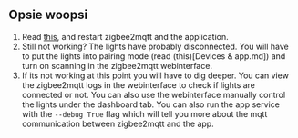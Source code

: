 ## Opsie woopsi
1. Read [this](Server.md), and restart zigbee2mqtt and the application.
2. Still not working? The lights have probably disconnected. You will have to put the lights into pairing mode (read (this)[Devices & app.md]) and turn on scanning in the zigbee2mqtt webinterface.
3. If its not working at this point you will have to dig deeper. 
You can view the zigbee2mqtt logs in the webinterface to check if lights are connected or not. You can also use the webinterface manually control the lights under the dashboard tab. You can also run the app service with the ```--debug True``` flag which will tell you more about the mqtt communication between zigbee2mqtt and the app. 